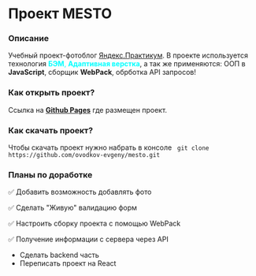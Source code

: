 # Проект MESTO


### Описание
Учебный проект-фотоблог [Яндекс.Практикум](https://practicum.yandex.ru/). В проекте используется технология <span style="color:aqua">__БЭМ__, __Адаптивная верстка__</span>, а так же применяются: ООП в __JavaScript__, сборщик __WebPack__, обрботка API запросов!


### Как открыть проект?

Ссылка на __[Github Pages](https://ovodkov-evgeny.github.io/mesto/)__ где размещен проект.


### Как скачать проект?

Чтобы скачать проект нужно набрать в консоле ``` git clone https://github.com/ovodkov-evgeny/mesto.git```


### Планы по доработке

✅ Добавить возможность добавлять фото

✅ Сделать "Живую" валидацию форм

✅ Настроить сборку проекта с помощью WebPack

✅ Получение информации с сервера через API
* Сделать backend часть
* Переписать проект на React

